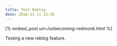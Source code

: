 ```yaml
---
title: Test Reblog
date: 2016-12-11 15:30
---
```


[% embed_post url=/unbecoming-redmonk.html %]

Testing a new reblog feature.
